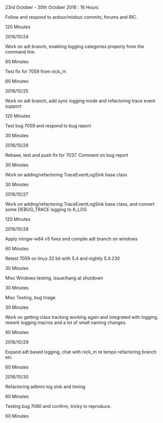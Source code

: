 23rd October - 30th October 2016 : 16 Hours

Follow and respond to ardour/mixbus commits, forums and IRC.

120 Minutes

2016/10/24

Work on adt branch, enabling logging categories properly from the command line.

60 Minutes

Test fix for 7059 from nick_m

60 Minutes

2016/10/25

Work on adt branch, add sync logging mode and refactoring trace event support

120 Minutes

Test bug 7059 and respond to bug report

30 Minutes

2016/10/26

Rebase, test and push fix for 7037. Comment on bug report

30 Minutes

Work on adding/refactoring TraceEventLogSink base class

30 Minutes

2016/10/27

Work on adding/refactoring TraceEventLogSink base class, and convert some
DEBUG_TRACE logging to A_LOG

120 Minutes

2016/10/28

Apply mingw-w64 v5 fixes and compile adt branch on windows

60 Minutes

Retest 7059 on linux 32 bit with 5.4 and nightly 5.4.230

30 Minutes

Misc Windows testing, issue/hang at shutdown

30 Minutes

Misc Testing, bug triage.

30 Minutes

Work on getting class tracking working again and integrated with logging.
rework logging macros and a lot of small naming changes.

90 Minutes

2016/10/29

Expand adt based logging, chat with nick_m re tempo refactoring branch etc.

60 Minutes

2016/10/30

Refactoring adtmm log sink and timing

60 Minutes

Testing bug 7080 and confirm, tricky to reproduce.

60 Minutes
